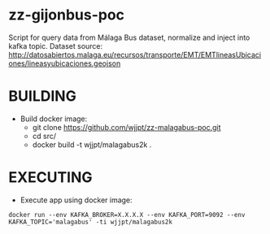 # zz-gijonbus-poc

Script for query data from Málaga Bus dataset, normalize and inject into kafka topic.
Dataset source: http://datosabiertos.malaga.eu/recursos/transporte/EMT/EMTlineasUbicaciones/lineasyubicaciones.geojson

# BUILDING

- Build docker image:
  * git clone https://github.com/wjjpt/zz-malagabus-poc.git
  * cd src/
  * docker build -t wjjpt/malagabus2k .

# EXECUTING

- Execute app using docker image:

`docker run --env KAFKA_BROKER=X.X.X.X --env KAFKA_PORT=9092 --env KAFKA_TOPIC='malagabus' -ti wjjpt/malagabus2k`

